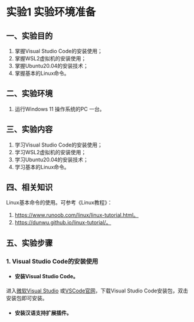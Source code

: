 # 实验1   实验环境准备
## 一、实验目的
1. 掌握Visual Studio Code的安装使用；
2. 掌握WSL2虚拟机的安装使用；
3. 掌握Ubuntu20.04的安装技术；
4. 掌握基本的Linux命令。
## 二、实验环境
1. 运行Windows 11 操作系统的PC 一台。
## 三、实验内容
1. 学习Visual Studio Code的安装使用；
2. 学习WSL2虚拟机的安装使用；
3. 学习Ubuntu20.04的安装技术；
4. 学习基本的Linux命令。
## 四、相关知识
Linux基本命令的使用。可参考《Linux教程》：
1.  https://www.runoob.com/linux/linux-tutorial.html。
2.  https://dunwu.github.io/linux-tutorial/。
## 五、实验步骤
### 1. Visual Studio Code的安装使用
- #### 安装Visual Studio Code。

进入[微软Visual Studio](https://visualstudio.microsoft.com/zh-hans/) 或[VSCode官网](https://code.visualstudio.com/)，下载Visual Studio Code安装包，双击安装包即可安装。

- #### 安装汉语支持扩展插件。
